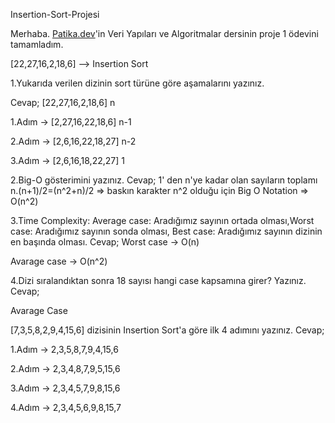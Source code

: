 Insertion-Sort-Projesi

Merhaba.  [Patika.dev](https://www.patika.dev/tr)'in Veri Yapıları ve Algoritmalar dersinin proje 1 ödevini tamamladım.

[22,27,16,2,18,6] --> Insertion Sort

1.Yukarıda verilen dizinin sort türüne göre aşamalarını yazınız.

Cevap; [22,27,16,2,18,6] n

1.Adım -> [2,27,16,22,18,6] n-1

2.Adım -> [2,6,16,22,18,27] n-2

3.Adım -> [2,6,16,18,22,27] 1

2.Big-O gösterimini yazınız.
Cevap; 1' den n'ye kadar olan sayıların toplamı n.(n+1)/2=(n^2+n)/2 => baskın karakter n^2 olduğu için Big O Notation => O(n^2)

3.Time Complexity: Average case: Aradığımız sayının ortada olması,Worst case: Aradığımız sayının sonda olması, Best case: Aradığımız sayının dizinin en başında olması.
Cevap; Worst case -> O(n)

Avarage case -> O(n^2)

4.Dizi sıralandıktan sonra 18 sayısı hangi case kapsamına girer? Yazınız.
Cevap;

Avarage Case

[7,3,5,8,2,9,4,15,6] dizisinin Insertion Sort'a göre ilk 4 adımını yazınız.
Cevap;

1.Adım -> 2,3,5,8,7,9,4,15,6

2.Adım -> 2,3,4,8,7,9,5,15,6

3.Adım -> 2,3,4,5,7,9,8,15,6

4.Adım -> 2,3,4,5,6,9,8,15,7
